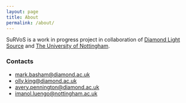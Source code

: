 ```yaml
---
layout: page
title: About
permalink: /about/
---
```


SuRVoS is a work in progress project in collaboration of [Diamond Light Source](https://www.diamond.ac.uk/) and [The University of Nottingham](https://www.nottingham.ac.uk/).


### Contacts

* [mark.basham@diamond.ac.uk](mailto:mark.basham@diamond.ac.uk)
* [olly.king@diamond.ac.uk](mailto:olly.king@diamond.ac.uk)
* [avery.pennington@diamond.ac.uk](mailto:avery.pennington@diamond.ac.uk)
* [imanol.luengo@nottingham.ac.uk](mailto:imanol.luengo@nottingham.ac.uk)
